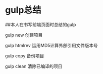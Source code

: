 # gulp总结

##本人在书写前端页面时总结的gulp


gulp new  创建项目

gulp htmlrev  运用MD5计算外部引用文件版本号

gulp copy 备份项目

gulp clean 清除已编译的项目

